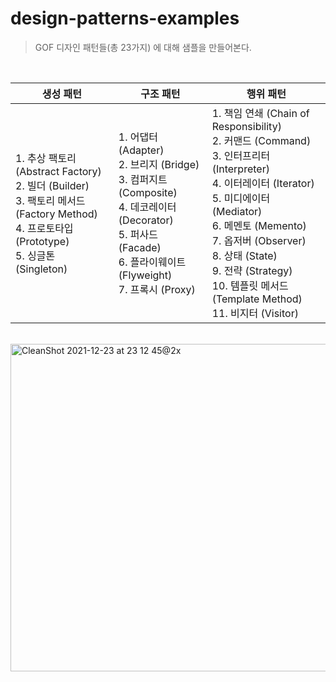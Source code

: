 # design-patterns-examples

> GOF 디자인 패턴들(총 23가지) 에 대해 샘플을 만들어본다.

<br>

|생성 패턴|구조 패턴|행위 패턴|
|------|---|---|
|1. 추상 팩토리 (Abstract Factory) <br> 2. 빌더 (Builder) <br> 3. 팩토리 메서드 (Factory Method) <br> 4. 프로토타입 (Prototype) <br> 5. 싱글톤 (Singleton)|1. 어댑터 (Adapter) <br> 2. 브리지 (Bridge) <br> 3. 컴퍼지트 (Composite) <br> 4. 데코레이터 (Decorator) <br>  5. 퍼사드 (Facade) <br>  6. 플라이웨이트 (Flyweight) <br>  7. 프록시 (Proxy)|1. 책임 연쇄 (Chain of Responsibility) <br> 2. 커맨드 (Command) <br> 3. 인터프리터 (Interpreter) <br> 4. 이터레이터 (Iterator) <br> 5. 미디에이터 (Mediator) <br> 6. 메멘토 (Memento) <br> 7. 옵저버 (Observer) <br> 8. 상태 (State) <br> 9. 전략 (Strategy) <br> 10. 템플릿 메서드 (Template Method) <br> 11. 비지터 (Visitor)|

<br>

<img width="524" alt="CleanShot 2021-12-23 at 23 12 45@2x" src="https://user-images.githubusercontent.com/25674959/147252166-b95ad36f-ff6e-4ead-8160-8f6418a5a129.png">
